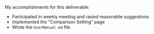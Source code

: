My accomplishments for this deliverable:
- Participated in weekly meeting and rasied reasonable suggestions
- Implemented the "Comparison Setting" page
- Wrote the `UserManual.md` file